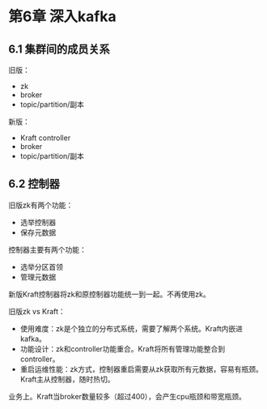 
# 第6章 深入kafka

## 6.1 集群间的成员关系

旧版：
* zk
* broker
* topic/partition/副本

新版：
* Kraft controller
* broker
* topic/partition/副本

## 6.2 控制器

旧版zk有两个功能：
* 选举控制器
* 保存元数据

控制器主要有两个功能：
* 选举分区首领
* 管理元数据

新版Kraft控制器将zk和原控制器功能统一到一起。不再使用zk。

旧版zk vs Kraft：
* 使用难度：zk是个独立的分布式系统，需要了解两个系统。Kraft内嵌进kafka。
* 功能设计：zk和controller功能重合。Kraft将所有管理功能整合到controller。
* 重启运维性能：zk方式，控制器重启需要从zk获取所有元数据，容易有瓶颈。Kraft主从控制器，随时热切。

业务上。Kraft当broker数量较多（超过400），会产生cpu瓶颈和带宽瓶颈。
